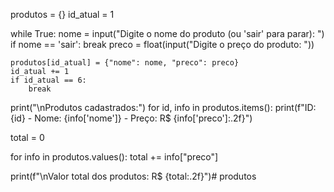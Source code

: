 produtos = {}
id_atual = 1

while True:
    nome = input("Digite o nome do produto (ou 'sair' para parar): ")
    if nome == 'sair':
        break
    preco = float(input("Digite o preço do produto: "))
    
    produtos[id_atual] = {"nome": nome, "preco": preco}
    id_atual += 1
    if id_atual == 6:
        break

print("\nProdutos cadastrados:")
for id, info in produtos.items():
    print(f"ID: {id} - Nome: {info['nome']} - Preço: R$ {info['preco']:.2f}")
    
total = 0

for info in produtos.values():
    total += info["preco"]

print(f"\nValor total dos produtos: R$ {total:.2f}")# produtos
